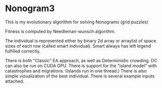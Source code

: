# Nonogram3

This is my evolutionary algorithm for solving Nonograms (grid puzzles)

Fitness is computed by Needleman-wunsch algorithm.

The individual is represented either by binary 2d array or arraylist of space sizes of each row (called smart individual). 
Smart always has left legend fulfilled correctly.

There is both "Classic" EA approach, as well as Deterministic crowding.
DC can also be run on CUDA GPU. 
There is support for the "island model" with catastrophes and migrations. (Islands run in one thread.)
There is also simple vizualization of the best individual.
There is several example inputs attached.
